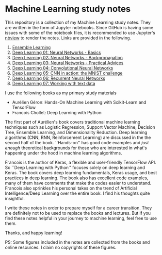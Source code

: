 # Machine Learning study notes
This repository is a collection of my Machine Learning study notes. They are
written in the form of Jupyter notebooks. Since GitHub is having some issues 
with some of the notebook files, it is recommended to use Jupyter's 
[nbview](https://nbviewer.jupyter.org/) to render the notes. Links are
provided in the following.

1. [Ensemble Learning](https://nbviewer.jupyter.org/github/chang48/Machine-Learning-notes/blob/master/Ensemble-Learning.ipynb)
2. [Deep Learning 01: Neural Networks - Basics](https://nbviewer.jupyter.org/github/chang48/Machine-Learning-study-notes/blob/master/DeepLearning-01-Neural-Networks-Basics.ipynb)
3. [Deep Learning 02: Neural Networks - Backpropagation](https://nbviewer.jupyter.org/github/chang48/Machine-Learning-study-notes/blob/master/DeepLearning-02-Neural-Networks-Backpropagation.ipynb)
4. [Deep Learning 03: Neural Networks - Practical Advices](https://nbviewer.jupyter.org/github/chang48/Machine-Learning-study-notes/blob/master/DeepLearning-03-Neural-Networks-Practical-Advices.ipynb)
5. [Deep Learning 04: Convolutional Neural Networks](https://nbviewer.jupyter.org/github/chang48/Machine-Learning-study-notes/blob/master/DeepLearning-04-Convolutional-Neural-Networks.ipynb)
6. [Deep Learning 05: CNN in action: the MNIST challenge](https://nbviewer.jupyter.org/github/chang48/Machine-Learning-study-notes/blob/master/DeepLearning-05-CNN-MNIST.ipynb)
7. [Deep Learning 06: Recurrent Neural Networks](https://nbviewer.jupyter.org/github/chang48/Machine-Learning-study-notes/blob/master/DeepLearning-06-Recurrent-Neural-Networks.ipynb)
8. [Deep Learning 07: Working with text data](https://nbviewer.jupyter.org/github/chang48/Machine-Learning-study-notes/blob/master/DeepLearning-07-Working-With-Text-Data.ipynb)

I use the following books as my primary study materials

- Aurélien Géron: Hands-On Machine Learning with Scikit-Learn and TensorFlow
- Francois Chollet: Deep Learning with Python

The first part of Aurélien's book covers traditional machine learning techniques 
such as Logistic Regression, Support Vector Machine, Decision Tree, Ensemble Learning,
and Dimensionality Reduction. Deep learning algorithms (CNN, RNN, Reinforcement 
Learning) are discussed in the the second half of the book. ``Hands-on'' has good 
code examples and _just enough_ theoretical backgrounds for those who are interested 
in what's happening under the hood in machine learning algorithms.

Francois is the author of Keras, a flexible and user-friendly TensorFlow API. 
So ``Deep Learning with Python'' focuses solely on deep learning and Keras. The book
covers deep learning fundamentals, Keras usage, and best practices in deep learning.
The book also has excellent code examples, many of them have comments that make the
codes easier to understand. Francois also sprinkles his personal takes on the trend 
of Artificial Intelligence/Deep Learning over the entire book. I find his thoughts 
quite insightful.

I write these notes in order to prepare myself for a career transition. They are
definitely not to be used to replace the books and lectures. But if you find these
notes helpful in your journey to machine learning, feel free to use them.

Thanks, and happy learning!

PS: Some figures included in the notes are collected from the books and online
resources. I claim no copyrights of these figures.
